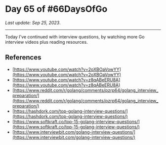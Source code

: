 # Day 65 of #66DaysOfGo

_Last update:  Sep 25, 2023_.

---

Today I've continued with interview questions, by watching more Go interview videos plus reading resources.

## References

- [https://www.youtube.com/watch?v=2oXBOaVowYY](https://www.youtube.com/watch?v=2oXBOaVowYY)
- [https://www.youtube.com/watch?v=z8qABeERU8A](https://www.youtube.com/watch?v=z8qABeERU8A)
- [https://www.reddit.com/r/golang/comments/pzrp64/golang_interview_preparation/](https://www.reddit.com/r/golang/comments/pzrp64/golang_interview_preparation/)
- [https://hashdork.com/top-golang-interview-questions/](https://hashdork.com/top-golang-interview-questions/)
- [https://www.softkraft.co/top-15-golang-interview-questions/](https://www.softkraft.co/top-15-golang-interview-questions/)
- [https://www.interviewbit.com/golang-interview-questions/](https://www.interviewbit.com/golang-interview-questions/)
